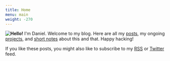 ```yaml
---
title: Home
menu: main
weight: -270
---
```


<img style="float:left" src="/img/hello150.png" />

**Hello!** I'm Daniel. Welcome to my blog. Here are all my [posts](/posts/), my ongoing [projects](/projects/), and <nobr>[short notes](/notes/) </nobr> about this and that. Happy hacking!

If you like these posts, you might also like to subscribe to my [RSS](/feed.xml) or [Twitter](https://twitter.com/circuidipity) feed.
